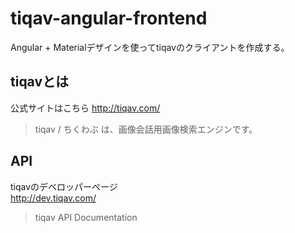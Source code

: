# tiqav-angular-frontend

Angular + Materialデザインを使ってtiqavのクライアントを作成する。  

## tiqavとは

公式サイトはこちら
http://tiqav.com/
>tiqav / ちくわぶ は、画像会話用画像検索エンジンです。


## API

tiqavのデベロッパーページ  
http://dev.tiqav.com/
>tiqav API Documentation
